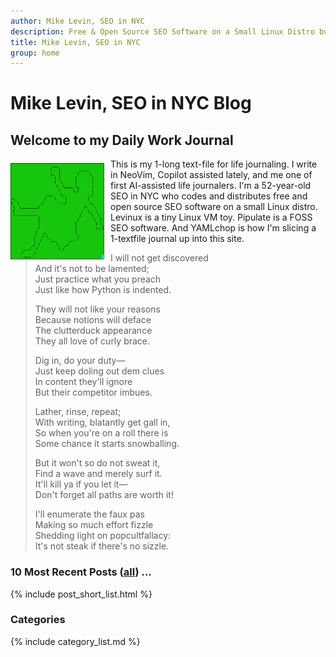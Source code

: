 ```yaml
---
author: Mike Levin, SEO in NYC
description: Free & Open Source SEO Software on a Small Linux Distro built with Python, vim, git and AI.
title: Mike Levin, SEO in NYC
group: home
---
```


# Mike Levin, SEO in NYC Blog

## Welcome to my Daily Work Journal

<img alt="ASCII Alice Down the Rabbit Hole" src="/assets/images/ascii-alice-down-the-rabbit-hole-green.png" width="150vw" style="padding: 7px 10px 2px 0; float: left; height: auto">
This is my 1-long text-file for life journaling. I write in NeoVim, Copilot
assisted lately, and me one of first AI-assisted life journalers. I'm a
52-year-old SEO in NYC who codes and distributes free and open source SEO
software on a small Linux distro. Levinux is a tiny Linux VM toy. Pipulate is a
FOSS SEO software. And YAMLchop is how I'm slicing a 1-textfile journal up into
this site.

> I will not get discovered  
> And it's not to be lamented;  
> Just practice what you preach   
> Just like how Python is indented.   
>   
> They will not like your reasons  
> Because notions will deface  
> The clutterduck appearance  
> They all love of curly brace.  
>   
> Dig in, do your duty—  
> Just keep doling out dem clues  
> In content they'll ignore  
> But their competitor imbues.   
>   
> Lather, rinse, repeat;  
> With writing, blatantly get gall in,  
> So when you're on a roll there is  
> Some chance it starts snowballing.  
>   
> But it won't so do not sweat it,  
> Find a wave and merely surf it.  
> It'll kill ya if you let it—  
> Don't forget all paths are worth it!  
>   
> I'll enumerate the faux pas  
> Making so much effort fizzle  
> Shedding light on popcultfallacy:  
> It's not steak if there's no sizzle.  

### 10 Most Recent Posts (<a href="/blog/">all</a>) ...

{% include post_short_list.html %}

### Categories

{% include category_list.md %}
